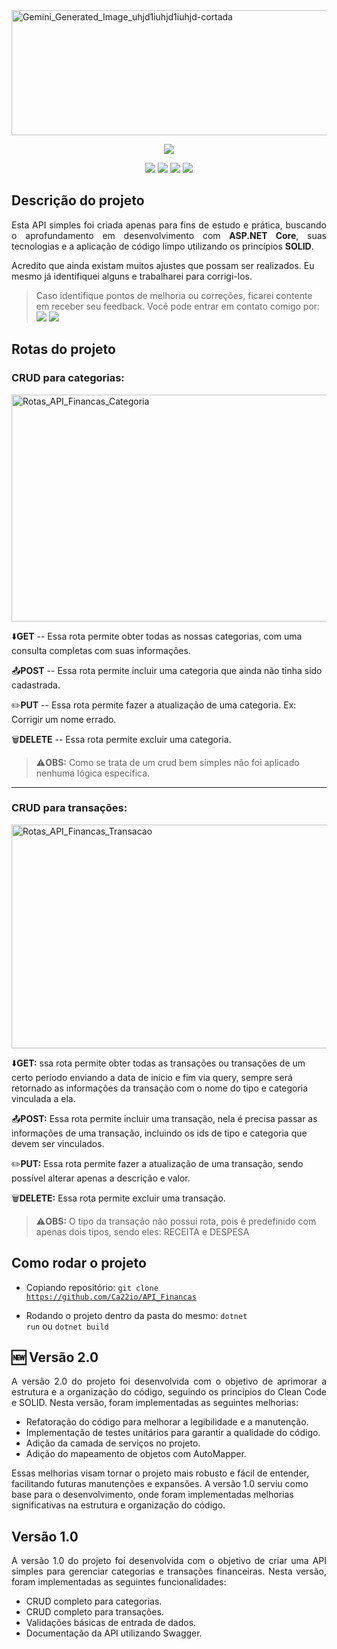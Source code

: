 
<img width="1100" height="200" alt="Gemini_Generated_Image_uhjd1iuhjd1iuhjd-cortada" src="https://github.com/user-attachments/assets/e8b40f27-3aad-422d-920c-55b2b02f375f" />


<p align="center">
<img loading="lazy" src="http://img.shields.io/static/v1?label=STATUS&message=EM%20DESENVOLVIMENTO&color=GREEN&style=for-the-badge"/>
</p>
<p align="center">
  <img src="https://img.shields.io/badge/.NET-8.0-green"/>
  <img src="https://img.shields.io/badge/ASP.NET-Framework-blue"/>
  <img src="https://img.shields.io/badge/Entity-Framework-blue"/>
  <img src="https://img.shields.io/badge/SqLite-SQL-blue"/>
</p>

<h2>Descrição do projeto</h2>

<p align="justify">
  Esta API simples foi criada apenas para fins de estudo e prática, buscando o aprofundamento em desenvolvimento com <b>ASP.NET Core</b>, suas tecnologias e a aplicação de código limpo utilizando os princípios <b>SOLID</b>.

  Acredito que ainda existam muitos ajustes que possam ser realizados. Eu mesmo já identifiquei alguns e trabalharei para corrigi-los.
</p>

> Caso identifique pontos de melhoria ou correções, ficarei contente em receber seu feedback. Você pode entrar em contato comigo por:<br>
  <a href="https://www.linkedin.com/in/cassio-bindaco" target="_blank" rel="noopener noreferrer"><img src="https://img.shields.io/badge/Linkedin-blue"/></a>
  <a href="mailto:bindaco77@gmail.com?subject=FeedBack%20de%20OAPI_Finanças" target="_blank" rel="noopener noreferrer"><img src="https://img.shields.io/badge/Gmail-red"/></a>

<h2>Rotas do projeto</h2>

<h3>CRUD para categorias:</h3>

<img width="1838" height="363" alt="Rotas_API_Financas_Categoria" src="https://github.com/user-attachments/assets/e6b2f303-8695-45e4-9078-8291068e423a" />

⬇️**GET** -- Essa rota permite obter todas as nossas categorias, com uma consulta completas com suas informações.

📤**POST** -- Essa rota permite incluir uma categoria que ainda não tinha sido cadastrada.

✏️**PUT** -- Essa rota permite fazer a atualização de uma categoria. Ex: Corrigir um nome errado.

🗑️**DELETE** -- Essa rota permite excluir uma categoria.

> ⚠️**OBS:** Como se trata de um crud bem simples não foi aplicado nenhuma lógica especifica.
  
<hr>

<h3>CRUD para transações:</h3>
<img width="1838" height="358" alt="Rotas_API_Financas_Transacao" src="https://github.com/user-attachments/assets/fb55e610-83ec-4788-8cc2-f3e80e34d8d5" />

⬇️**GET:** ssa rota permite obter todas as transações ou transações de um certo período enviando a data de início e fim via query, sempre será retornado as informações
da transação com o nome do tipo e categoria vinculada a ela.

📤**POST:** Essa rota permite incluir uma transação, nela é precisa passar as informações de uma transação, incluindo os ids de tipo e categoria que devem ser vinculados.

✏️**PUT:** Essa rota permite fazer a atualização de uma transação, sendo possível alterar apenas a descrição e valor.

🗑️**DELETE:** Essa rota permite excluir uma transação.

> ⚠️**OBS:** O tipo da transação não possui rota, pois é predefinido com apenas dois tipos, sendo eles: RECEITA e DESPESA

<h2>Como rodar o projeto</h2>

- Copiando repositório:
  <code>git clone https://github.com/Ca22io/API_Financas</code>
  
- Rodando o projeto dentro da pasta do mesmo:
  <code>dotnet run</code> ou <code>dotnet build</code>

<h2>🆕 Versão 2.0</h2>
<p align="justify">
  A versão 2.0 do projeto foi desenvolvida com o objetivo de aprimorar a estrutura e a organização do código, seguindo os princípios do Clean Code e SOLID. Nesta versão, foram implementadas as seguintes melhorias:
  <ul>
    <li>Refatoração do código para melhorar a legibilidade e a manutenção.</li>
    <li>Implementação de testes unitários para garantir a qualidade do código.</li>
    <li>Adição da camada de serviços no projeto.</li>
    <li>Adição do mapeamento de objetos com AutoMapper.</li>
  </ul>
  Essas melhorias visam tornar o projeto mais robusto e fácil de entender, facilitando futuras manutenções e expansões.
  A versão 1.0 serviu como base para o desenvolvimento, onde foram implementadas melhorias significativas na estrutura e organização do código.
</p>

<h2>Versão 1.0</h2>
<p align="justify">
  A versão 1.0 do projeto foi desenvolvida com o objetivo de criar uma API simples para gerenciar categorias e transações financeiras. Nesta versão, foram implementadas as seguintes funcionalidades:
  <ul>
    <li>CRUD completo para categorias.</li>
    <li>CRUD completo para transações.</li>
    <li>Validações básicas de entrada de dados.</li>
    <li>Documentação da API utilizando Swagger.</li>
  </ul>
</p>